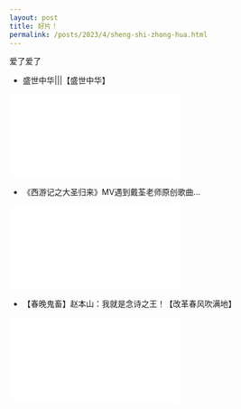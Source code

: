 ```yaml
---
layout: post
title: 好片！
permalink: /posts/2023/4/sheng-shi-zhong-hua.html
---
```


爱了爱了

- 盛世中华|||【盛世中华】

<iframe src="//player.bilibili.com/player.html?aid=69241910&bvid=BV19E41197Kc&cid=120004475&page=1" scrolling="no" border="0" frameborder="no" framespacing="0" allowfullscreen="true"> </iframe>

- 《西游记之大圣归来》MV遇到戴荃老师原创歌曲...

<iframe src="//player.bilibili.com/player.html?aid=2498218&bvid=BV1cs411S7DX&cid=3911962&page=1" scrolling="no" border="0" frameborder="no" framespacing="0" allowfullscreen="true"> </iframe>

- 【春晚鬼畜】赵本山：我就是念诗之王！【改革春风吹满地】

<iframe src="//player.bilibili.com/player.html?aid=19390801&bvid=BV1bW411n7fY&cid=31621681&page=1" scrolling="no" border="0" frameborder="no" framespacing="0" allowfullscreen="true"> </iframe>

